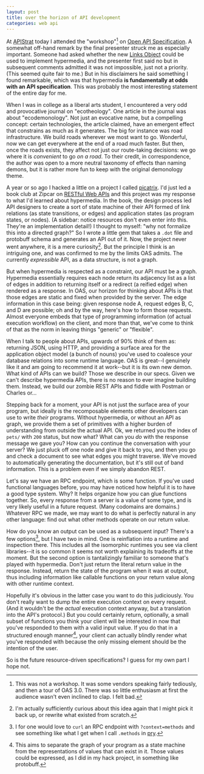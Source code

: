 ```yaml
---
layout: post
title: over the horizon of API development
categories: web api
---
```

At [APIStrat](http://boston2016.apistrat.com/schedule/) today I attended the "workshop"[^not] on [Open API Specification](https://github.com/OAI/OpenAPI-Specification). A somewhat off-hand remark by the final presenter struck me as especially important. Someone had asked whether the new [Links Object](https://github.com/OAI/OpenAPI-Specification/blob/OpenAPI.next/versions/3.0.md#links-object) could be used to implement hypermedia, and the presenter first said no but in subsequent comments admitted it was not impossible, just not a priority. (This seemed quite fair to me.) But in his disclaimers he said something I found remarkable, which was that hypermedia **is fundamentally at odds with an API specification**. This was probably the most interesting statement of the entire day for me.

When I was in college as a liberal arts student, I encountered a very odd and provocative journal on "ecotheology". One article in the journal was about "ecodemonology". Not just an evocative name, but a compelling concept: certain technologies, the article claimed, have an emergent effect that constrains as much as it generates. The big for instance was road infrastructure. We build roads wherever we most want to go. Wonderful, now we can get everywhere at the end of a road much faster. But then, once the roads exists, they affect not just our route-taking decisions: we go where it is _convenient_ to go _on a road_. To their credit, in correspondence, the author was open to a more neutral taxonomy of effects than naming demons, but it is rather more fun to keep with the original demonology theme.

A year or so ago I hacked a little on a project I called [picatrix](https://github.com/mooreniemi/picatrix). I'd just led a book club at Zipcar on [RESTful Web APIs](http://shop.oreilly.com/product/0636920028468.do) and this project was my response to what I'd learned about hypermedia. In the book, the design process led API designers to create a sort of state machine of their API formed of link relations (as state transitions, or edges) and application states (as program states, or nodes). (A sidebar: notice resources don't even enter into this. They're an implementation detail!) I thought to myself: "why not formalize this into a directed graph?" So I wrote a little gem that takes a `.dot` file and protobuff schema and generates an API out of it. Now, the project never went anywhere, it is a mere curiosity[^curiosity]. But the principle I think is an intriguing one, and was confirmed to me by the limits OAS admits. The currently _expressible_ API, as a data structure, is not a graph.

But when hypermedia is respected as a constraint, our API must be a graph. Hypermedia essentially requires each node return its adjacency list as a list of edges in addition to returning itself or a redirect (a reified edge) when rendered as a response. In OAS, our horizon for thinking about APIs is that those edges are static and fixed when provided by the server. The edge information in this case being: given response node A, request edges B, C, and D are possible; oh and by the way, here's how to form those requests. Almost everyone embeds that type of programming information (of actual execution workflow) on the client, and more than that, we've come to think of that as the norm in leaving things "generic" or "flexible".

When I talk to people about APIs, upwards of 90% think of them as: returning JSON, using HTTP, and providing a surface area for the application object model (a bunch of nouns) you've used to coalesce your database relations into some runtime language. OAS is great--I genuinely like it and am going to recommend it at work--but it is its own new demon. What kind of APIs can we build? Those we describe in our specs. Given we can't describe hypermedia APIs, there is no reason to ever imagine building them. Instead, we build our zombie REST APIs and fiddle with Postman or Charles or...

Stepping back for a moment, your API is not just the surface area of your program, but ideally is the recomposable elements other developers can use to write _their_ programs. Without hypermedia, or without an API as graph, we provide them a set of primitives with a higher burden of understanding from outside the actual API. Ok, we returned you the index of `pets/` with `200` status, but now what? What can you _do_ with the response message we gave you? How can you continue the conversation with your server? We just pluck off one node and give it back to you, and then you go and check a document to see what edges you might traverse. We've moved to automatically generating the documentation, but it's still out of band information. This is a problem even if we simply abandon REST.

Let's say we have an RPC endpoint, which is some function. If you've used functional languages before, you may have noticed how helpful it is to have a good type system. Why? It helps organize how you can glue functions together. So, every response from a server is a value of some type, and is very likely useful in a future request. (Many codomains are domains.) Whatever RPC we made, we may want to do what is perfectly natural in any other language: find out what other methods operate on our return value.

How do you know an output can be used as a subsequent input? There's a few options[^pry], but I have two in mind. One is reinflation into a runtime and inspection there. This includes all the isomorphic runtimes you see via client libraries--it is so common it seems not worth explaining its tradeoffs at the moment. But the second option is tantalizingly familiar to someone that's played with hypermedia. Don't just return the literal return value in the response. Instead, return the state of the program when it was at output, thus including information like callable functions on your return value along with other runtime context.

Hopefully it's obvious in the latter case you want to do this judiciously. You don't really want to dump the entire execution context on every request. (And it wouldn't be the _actual_ execution context anyway, but a translation into the API's protocol.) But you could certainly return, optionally, a small subset of functions you think your client will be interested in now that you've responded to them with a valid input value. If you do that in a structured enough manner[^structure], your client can actually blindly render what you've responded with because the only missing element should be the intention of the user.

So is the future resource-driven specifications? I guess for my own part I hope not.

[^not]: This was not a workshop. It was some vendors speaking fairly tediously, and then a tour of OAS 3.0. There was so little enthusiasm at first the audience wasn't even inclined to clap. I felt bad.
[^curiosity]: I'm actually sufficiently curious about this idea again that I might pick it back up, or rewrite what existed from scratch.
[^structure]: This aims to separate the graph of your program as a state machine from the representations of values that can exist in it. Those values could be expressed, as I did in my hack project, in something like protobuff.
[^pry]: I for one would love to `curl` an RPC endpoint with `?context=methods` and see something like what I get when I call `.methods` in [pry](http://pryrepl.org/).
